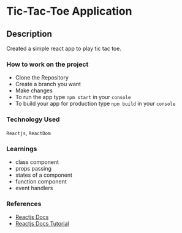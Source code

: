 # Tic-Tac-Toe Application

## Description

Created a simple react app to play tic tac toe. 

### How to work on the project

- Clone the Repository
- Create a branch you want
- Make changes
- To run the app type `npm start` in your `console`
- To build your app for production type `npm build` in your `console`

### Technology Used

`Reactjs`, `ReactDom`

### Learnings

- class component
- props passing
- states of a component
- function component
- event handlers

### References

- [Reactjs Docs](https://reactjs.org)
- [Reactjs Docs Tutorial](https://reactjs.org/tutorial)
